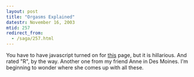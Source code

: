 ```yaml
---
layout: post
title: "Orgasms Explained"
datestr: November 16, 2003
mtid: 257
redirect_from:
  - /saga/257.html
---
```


You have to have javascript turned on for <a href="http://home.comcast.net/%7Ewelder1956/att00003.htm" title="Orgasmica Online">this</a> page, but it is hillarious.  And rated "R", by the way. Another one from my friend Anne in Des Moines.  I'm beginning to wonder where she comes up with all these.


